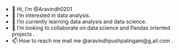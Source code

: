 - 👋 Hi, I’m @Aravindh0201
- 👀 I’m interested in  data analysis.
- 🌱 I’m currently learning data analysis and data science.
- 💞️ I’m looking to collaborate on data science and Pandas oriented projects .
- 📫 How to reach me mail me @aravindhpushpalingam@g,ail.com .

<!---
Aravindh0201/Aravindh0201 is a ✨ special ✨ repository because its `README.md` (this file) appears on your GitHub profile.
You can click the Preview link to take a look at your changes.
--->
